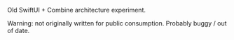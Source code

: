 Old SwiftUI + Combine architecture experiment.

Warning: not originally written for public consumption. Probably buggy / out of date.
